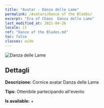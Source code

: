```yaml
---
title: "Avatar - Danza delle Lame"
permalink: /Avatars/Dance of the Blades/
excerpt: "Era of Chaos  Danza delle Lame"
last_modified_at: 2021-04-26
locale: it
ref: "Dance of the Blades.md"
toc: false
classes: wide
---
```

 ![Danza delle Lame](/images/a/avatarFrame_26.png)

## Dettagli

 **Descrizione:** Cornice avatar Danza delle Lame 

 **Tips:** Ottenibile partecipando all'evento 

 **Is available:**  + 

